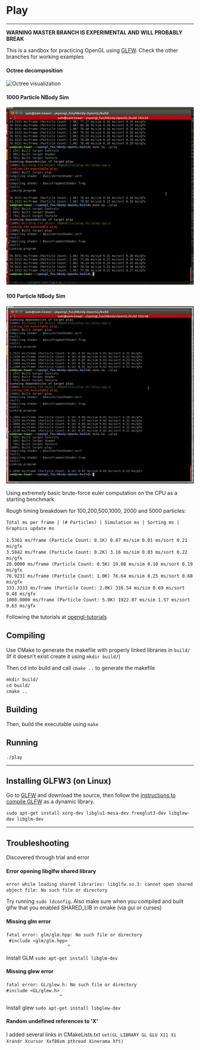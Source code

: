 # Play
---

**WARNING MASTER BRANCH IS EXPERIMENTAL AND WILL PROBABLY BREAK**

This is a sandbox for practicing OpenGL using [GLFW](http://www.glfw.org).
Check the other branches for working examples

#### Octree decomposition
![Octree visualization](octree_vis.gif)

#### 1000 Particle NBody Sim

![1K Particle NBody](nbody1K.gif)

#### 100 Particle NBody Sim

![100 Particle NBody](nbody100.gif)

Using extremely basic brute-force euler computation on the CPU as a starting benchmark.

Rough timing breakdown for 100,200,500,1000, 2000 and 5000 particles:

    Total ms per frame | (# Particles) | Simulation ms | Sorting ms | Graphics update ms

    1.5361 ms/frame (Particle Count: 0.1K) 0.87 ms/sim 0.01 ms/sort 0.21 ms/gfx
    3.5842 ms/frame (Particle Count: 0.2K) 3.16 ms/sim 0.03 ms/sort 0.22 ms/gfx
    20.0000 ms/frame (Particle Count: 0.5K) 19.08 ms/sim 0.10 ms/sort 0.19 ms/gfx
    76.9231 ms/frame (Particle Count: 1.0K) 76.64 ms/sim 0.25 ms/sort 0.68 ms/gfx
    333.3333 ms/frame (Particle Count: 2.0K) 316.54 ms/sim 0.69 ms/sort 0.48 ms/gfx
    1000.0000 ms/frame (Particle Count: 5.0K) 1922.07 ms/sim 1.57 ms/sort 0.63 ms/gfx

Following the tutorials at [opengl-tutorials](http://www.opengl-tutorial.org/beginners-tutorials/)

## Compiling

Use CMake to generate the makefile with properly linked libraries in `build/` (If it doesn't exist create it using `mkdir build/`)

Then cd into build and call `cmake ..` to generate the makefile

    mkdir build/
    cd build/
    cmake ..

## Building
Then, build the executable using `make`


## Running
    ./play

---
## Installing GLFW3 (on Linux)

Go to [GLFW](http://www.glfw.org) and download the source, then follow the [instructions to compile GLFW](http://www.glfw.org/docs/latest/compile.html) as a dynamic library.

    sudo apt-get install xorg-dev libglu1-mesa-dev freeglut3-dev libglew-dev libglm-dev

---
## Troubleshooting

Discovered through trial and error

#### Error opening libglfw shared library

    error while loading shared libraries: libglfw.so.3: cannot open shared object file: No such file or directory

Try running `sudo ldconfig`. Also make sure when you compiled and built glfw that you enabled SHARED_LIB in cmake (via gui or curses)

#### Missing glm error

    fatal error: glm/glm.hpp: No such file or directory
     #include <glm/glm.hpp>
                           ^
Install GLM `sudo apt-get install libglm-dev`

#### Missing glew error

    fatal error: GL/glew.h: No such file or directory
    #include <GL/glew.h>
                        ^

Install glew `sudo apt-get install libglew-dev`

#### Random undefined references to 'X<something>'
I added several links in CMakeLists.txt `set(GL_LIBRARY GL GLU X11 Xi Xrandr Xcursor Xxf86vm pthread Xinerama Xft)`
